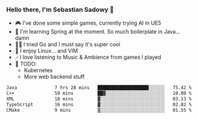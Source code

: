 ### Hello there, I'm Sebastian Sadowy 👋

 - 🎮 I've done some simple games, currently trying AI in UE5
 - 🍃 I'm learning Spring at the moment. So much boilerplate in Java... damn 
 - 🏃‍♀️ I tried Go and I must say it's super cool
 - 🐧 I enjoy Linux... and VIM
 - 🎶 I love listening to Music & Ambience from games I played
 - 🌱 TODO:
   * Kubernetes
   * More web backend stuff
<!--START_SECTION:waka-->

```txt
Java              7 hrs 28 mins   ███████████████████░░░░░░   75.42 %
C++               59 mins         ██▓░░░░░░░░░░░░░░░░░░░░░░   10.00 %
XML               18 mins         ▓░░░░░░░░░░░░░░░░░░░░░░░░   03.13 %
TypeScript        16 mins         ▓░░░░░░░░░░░░░░░░░░░░░░░░   02.82 %
CMake             9 mins          ▒░░░░░░░░░░░░░░░░░░░░░░░░   01.55 %
```

<!--END_SECTION:waka-->
